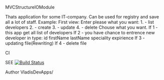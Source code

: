 MVCStructureIOModule

Thats application for some IT-company. Can be used for registry and save all a lot of staff. Example: First view: Enter please what you want: 1. - list developers 2. - create 3. - update 4. - delete Chouse what you want. If 1 - this app get all list of developers If 2 - you have chance to entrence new developer in type: id firstName lastName speciality expirience If 3 - updating file(Rewriting) If 4 - delete file

CI 

SEE [![Build Status](https://travis-ci.org/Forester19/MVCappIOModule.svg?branch=master)](https://travis-ci.org/Forester19/MVCappIOModule)

Author VladisDevApps/
